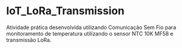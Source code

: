 # IoT_LoRa_Transmission
Atividade prática desenvolvida utilizando Comunicação Sem Fio para monitoramento de temperatura utilizando o sensor NTC 10K MF58 e transmissão LoRa. 
